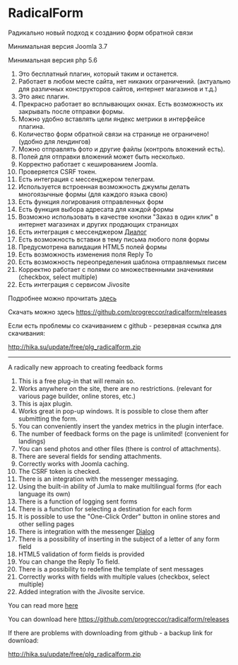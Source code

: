 # RadicalForm
Радикально новый подход к созданию форм обратной связи

Минимальная версия Joomla 3.7

Минимальная версия php 5.6

1. Это бесплатный плагин, который таким и останется.
1. Работает в любом месте сайта, нет никаких ограничений. (актуально для различных конструкторов сайтов, интернет магазинов и т.д.)
1. Это аякс плагин.
1. Прекрасно работает во всплывающих окнах. Есть возможность их закрывать после отправки формы.
1. Можно удобно вставлять цели яндекс метрики в интерфейсе плагина.
1. Количество форм обратной связи на странице не ограничено! (удобно для лендингов)
1. Можно отправлять фото и другие файлы (контроль вложений есть).
1. Полей для отправки вложений может быть несколько.
1. Корректно работает с кешированием Joomla.
1. Проверяется CSRF токен.
1. Есть интеграция с мессенджером телеграм.
1. Используется встроенная возможность джумлы делать многоязычные формы (для каждого языка свою)
1. Есть функция логирования отправленных форм
1. Есть функция выбора адресата для каждой формы
1. Возможно использовать в качестве кнопки "Заказ в один клик" в интернет магазинах и других продающих страницах
1. Есть интеграция с мессенджером [Диалог](https://dlg.im/ru/download/)
1. Есть возможность вставки в тему письма любого поля формы
1. Предусмотрена валидация HTML5 полей формы
1. Есть возможность изменения поля Reply To
1. Есть возможность переопределения шаблона отправляемых писем
1. Корректно работает с полями со множественными значениями (checkbox, select multiple)
1. Есть интеграция с сервисом Jivosite




Подробнее можно прочитать [здесь](https://hika.su/rasshireniya/radical-form)

Скачать можно здесь https://github.com/progreccor/radicalform/releases

Если есть проблемы со скачиванием с github - резервная ссылка для скачивания:

http://hika.su/update/free/plg_radicalform.zip

---

A radically new approach to creating feedback forms

1. This is a free plug-in that will remain so.
1. Works anywhere on the site, there are no restrictions. (relevant for various page builder, online stores, etc.)
1. This is ajax plugin.
1. Works great in pop-up windows. It is possible to close them after submitting the form.
1. You can conveniently insert the yandex metrics in the plugin interface.
1. The number of feedback forms on the page is unlimited! (convenient for landings)
1. You can send photos and other files (there is control of attachments).
1. There are several fields for sending attachments.
1. Correctly works with Joomla caching.
1. The CSRF token is checked.
1. There is an integration with the messenger messaging.
1. Using the built-in ability of Jumla to make multilingual forms (for each language its own)
1. There is a function of logging sent forms
1. There is a function for selecting a destination for each form
1. It is possible to use the "One-Click Order" button in online stores and other selling pages
1. There is integration with the messenger [Dialog](https://dlg.im/en/download/)
1. There is a possibility of inserting in the subject of a letter of any form field
1. HTML5 validation of form fields is provided
1. You can change the Reply To field.
1. There is a possibility to redefine the template of sent messages
1. Correctly works with fields with multiple values (checkbox, select multiple)
1. Added integration with the Jivosite service.




You can read more [here](https://hika.su/rasshireniya/radical-form)

You can download here https://github.com/progreccor/radicalform/releases

If there are problems with downloading from github - a backup link for download:

http://hika.su/update/free/plg_radicalform.zip
